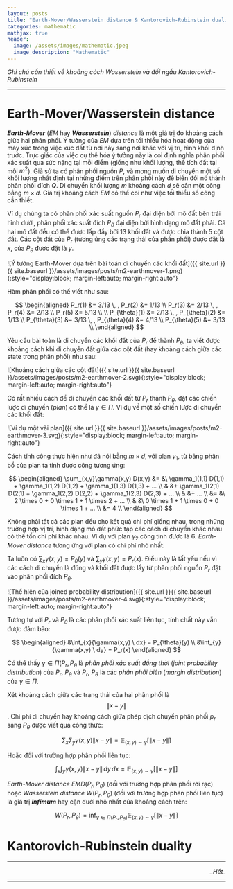 ```yaml
---
layout: posts
title: "Earth-Mover/Wasserstein distance & Kantorovich-Rubinstein duality"
categories: mathematic
mathjax: true
header:
  image: /assets/images/mathematic.jpeg
  image_description: "Mathematic"
---
```


*Ghi chú cần thiết về khoảng cách Wasserstein và đối ngẫu Kantorovich-Rubinstein*

---

# Earth-Mover/Wasserstein distance

***Earth-Mover*** (*EM* hay ***Wasserstein***) *distance* là một giá trị đo khoảng cách giữa hai phân phối. 
Ý tưởng của *EM* dựa trên tối thiểu hóa hoạt động của máy xúc trong việc xúc đất từ nơi này sang nơi khác với vị trí, 
hình khối định trước. Trực giác của việc cụ thể hóa ý tưởng này là coi định nghĩa phân phối xác suất qua sức nặng tại 
mỗi điểm (giống như khối lượng, thể tích đất tại mỗi $m^2$). Giả sử ta có phân phối nguồn $P$, và mong muốn di chuyển 
một số khối lượng nhất định tại những điểm trên phân phối này để biến đổi nó thành phân phối đích $Q$. Di chuyển khối 
lượng $m$ khoảng cách $d$ sẽ cần một công bằng $m \times d$. Giá trị khoảng cách *EM* có thể coi như việc tối thiểu số 
công cần thiết.

Ví dụ chúng ta có phân phối xác suất nguồn $P_r$ đại diện bởi mô đất bên trái hình dưới, phân phối xác suất đích 
$P_{\theta}$ đại diện bởi hình dạng mô đất phải. Cả hai mô đất đều có thể được lấp đầy bởi 13 khối đất và được chia 
thành 5 cột đất. Các cột đất của $P_r$ (tương ứng các trạng thái của phân phối) được đặt là $x$, của $P_{\theta}$ được 
đặt là $y$.

![Ý tưởng Earth-Mover dựa trên bài toán di chuyển các khối đất]({{ site.url }}{{ site.baseurl }}/assets/images/posts/m2-earthmover-1.png){:style="display:block; margin-left:auto; margin-right:auto"}

Hàm phân phối có thể viết như sau:

$$ \begin{aligned}
P_r(1) &= 3/13 \, , P_r(2) &= 1/13 \\
P_r(3) &= 2/13 \, , P_r(4) &= 2/13 \\
P_r(5) &= 5/13 \\
\\
P_{\theta}(1) &= 2/13 \, , P_{\theta}(2) &= 1/13 \\
P_{\theta}(3) &= 3/13 \, , P_{\theta}(4) &= 4/13 \\
P_{\theta}(5) &= 3/13 \\
\end{aligned} $$

Yêu cầu bài toàn là di chuyển các khối đất của $P_r$ để thành $P_{\theta}$, ta viết được khoảng cách khi di chuyển đất 
giữa các cột đất (hay khoảng cách giữa các state trong phân phối) như sau:  

![Khoảng cách giữa các cột đất]({{ site.url }}{{ site.baseurl }}/assets/images/posts/m2-earthmover-2.svg){:style="display:block; margin-left:auto; margin-right:auto"}

Có rất nhiều cách để di chuyển các khối đất từ $P_r$ thành $P_{\theta}$, đặt các chiến lược di chuyển (*plan*) có thể 
là $\gamma \in \Pi$. Ví dụ về một số chiến lược di chuyển các khối đất:

![Ví dụ một vài plan]({{ site.url }}{{ site.baseurl }}/assets/images/posts/m2-earthmover-3.svg){:style="display:block; margin-left:auto; margin-right:auto"}

Cách tính công thực hiện như đã nói bằng $m \times d$, với plan ${\gamma}_1$, từ bảng phân bổ của plan ta tính được 
công tương ứng:

$$ \begin{aligned}
\sum_{x,y}\gamma(x,y) D(x,y) &= &\ \gamma_1(1,1) D(1,1) + \gamma_1(1,2) D(1,2) + \gamma_1(1,3) D(1,3) + ... \\
                             &  &+ \gamma_1(2,1) D(2,1) + \gamma_1(2,2) D(2,2) + \gamma_1(2,3) D(2,3) + ... \\
                             &  &+ ... \\
                             &= &\ 2 \times 0 + 0 \times 1 + 1 \times 2 + ... \\
                             &  &\ 0 \times 1 + 1 \times 0 + 0 \times 1 + ... \\
                             &= 4 \\
\end{aligned} $$

Không phải tất cả các plan đều cho kết quả chi phí giống nhau, trong những trường hợp vị trí, hình dạng mô đất phức 
tạp các cách di chuyển khác nhau có thể tốn chi phí khác nhau. Ví dụ với plan ${\gamma}_2$ công tính được là 6. 
*Earth-Mover distance* tương ứng với plan có chi phí nhỏ 
nhất.

Ta luôn có $\sum_x \gamma(x,y) = P_{\theta}(y)$ và $\sum_y \gamma(x,y) = P_r(x)$. Điều này là tất yếu nếu vì các cách 
di chuyển là đúng và khối đất được lấy từ phân phối nguồn $P_r$ đặt vào phân phối đích $P_{\theta}$.

![Thể hiện của joined probability distribution]({{ site.url }}{{ site.baseurl }}/assets/images/posts/m2-earthmover-4.svg){:style="display:block; margin-left:auto; margin-right:auto"}

Tương tự với $P_r$ và $P_{\theta}$ là các phân phối xác suất liên tục, tính chất này vẫn được đảm bảo:

$$ \begin{aligned} 
&\int_{x}{\gamma(x,y) \ dx} = P_{\theta}(y) \\
&\int_{y}{\gamma(x,y) \ dy} = P_r(x)
\end{aligned} $$

Có thể thấy $\gamma \in \Pi(P_r, P_{\theta}$ là *phân phối xác suất đồng thời* (*joint probability distribution*) của 
$P_r$, $P_{\theta}$ và $P_r$, $P_{\theta}$ là các *phân phối biên* (*margin distribution*) của $\gamma \in \Pi$.

Xét khoảng cách giữa các trạng thái của hai phân phối là $$\|x - y\|$$. Chi phí di chuyển hay khoảng cách giữa phép dịch 
chuyển phân phối $p_r$ sang $P_{\theta}$ được viết qua công thức:

$$\sum_x \sum_y \gamma(x,y) \| x - y \| = \mathbb{E}_{(x,y) \sim \gamma}\big[\|x - y\|\big]$$

Hoặc đối với trường hợp phân phối liên tục:

$$\int_x \int_y \gamma(x,y) \| x - y \| \,dy\,dx = \mathbb{E}_{(x,y) \sim \gamma}\big[\|x - y\|\big]$$

*Earth-Mover distance* $EMD(P_r, P_{\theta})$ (đối với trường hợp phân phối rời rạc) hoặc *Wasserstein distance* 
$W(P_r, P_{\theta})$ (đối với trường hợp phân phối liên tục) là giá trị ***infimum*** hay cận dưới nhỏ nhất của khoảng cách trên:

$$ W(P_r, P_{\theta}) = \inf_{\gamma \in \Pi(P_r ,P_{\theta})} \mathbb{E}_{(x,y) \sim \gamma}\big[\|x - y\|\big] $$

# Kantorovich-Rubinstein duality

---

<div align="right"><i>_Hết_</i></div> 

---